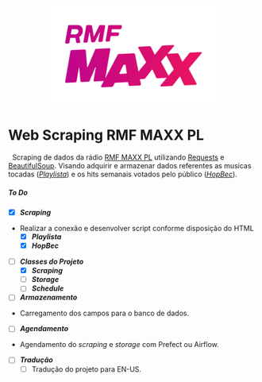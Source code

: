 <center>
<img src="docs\img\nowe-logo-rmf-maxx.png" alt="RMFMAXX-PL" width="350" height="200"></center> 

# Web Scraping RMF MAXX PL
 
Scraping de dados da rádio [RMF MAXX PL](https://www.rmfmaxx.pl/) utilizando [Requests](https://requests.readthedocs.io/en/latest/) e [BeautifulSoup](https://www.crummy.com/software/BeautifulSoup/).
Visando adquirir e armazenar dados referentes as musicas tocadas (_[Playlista](https://www.rmfmaxx.pl/muzyka/playlista)_) e os hits semanais votados pelo público (_[HopBec](https://www.rmfmaxx.pl/hopbec/propozycje)_).


##### To Do

- [X] **_Scraping_**
 - Realizar a conexão e desenvolver script conforme disposição do HTML
    - [X] **_Playlista_**
    - [X] **_HopBec_**

- [ ] **_Classes do Projeto_**
    - [X] **_Scraping_**
    - [ ] **_Storage_**
    - [ ] **_Schedule_**

- [ ] **_Armazenamento_**
- Carregamento dos campos para o banco de dados.

- [ ] **_Agendamento_**
- Agendamento do _scraping_ e _storage_ com Prefect ou Airflow.

- [ ] **_Tradução_**
    - [ ] Tradução do projeto para EN-US.